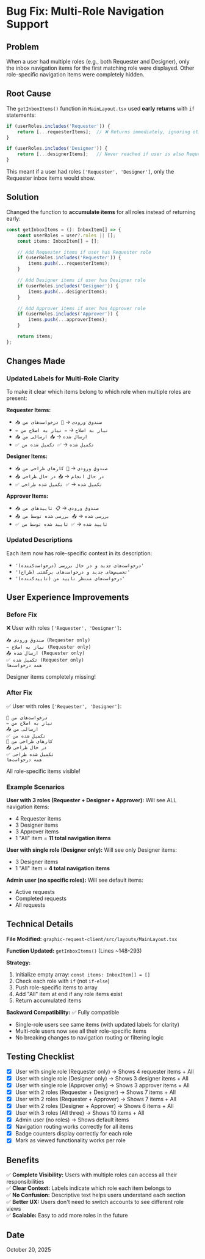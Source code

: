 # Bug Fix: Multi-Role Navigation Support

## Problem
When a user had multiple roles (e.g., both Requester and Designer), only the inbox navigation items for the first matching role were displayed. Other role-specific navigation items were completely hidden.

## Root Cause
The `getInboxItems()` function in `MainLayout.tsx` used **early returns** with `if` statements:

```typescript
if (userRoles.includes('Requester')) {
    return [...requesterItems];  // ❌ Returns immediately, ignoring other roles
}

if (userRoles.includes('Designer')) {
    return [...designerItems];   // Never reached if user is also Requester
}
```

This meant if a user had roles `['Requester', 'Designer']`, only the Requester inbox items would show.

## Solution
Changed the function to **accumulate items** for all roles instead of returning early:

```typescript
const getInboxItems = (): InboxItem[] => {
    const userRoles = user?.roles || [];
    const items: InboxItem[] = [];

    // Add Requester items if user has Requester role
    if (userRoles.includes('Requester')) {
        items.push(...requesterItems);
    }

    // Add Designer items if user has Designer role
    if (userRoles.includes('Designer')) {
        items.push(...designerItems);
    }

    // Add Approver items if user has Approver role
    if (userRoles.includes('Approver')) {
        items.push(...approverItems);
    }

    return items;
};
```

## Changes Made

### Updated Labels for Multi-Role Clarity
To make it clear which items belong to which role when multiple roles are present:

**Requester Items:**
- `📥 صندوق ورودی` → `👤 درخواست‌های من`
- `✏️ نیاز به اصلاح` → `✏️ نیاز به اصلاح من`
- `📤 ارسال شده` → `📤 ارسالی من`
- `✅ تکمیل شده` → `✅ تکمیل شده من`

**Designer Items:**
- `📥 صندوق ورودی` → `🎨 کارهای طراحی من`
- `📤 در حال انجام` → `📤 در حال طراحی`
- `✅ تکمیل شده` → `✅ تکمیل شده طراحی`

**Approver Items:**
- `📥 صندوق ورودی` → `📋 تاییدهای من`
- `📤 بررسی شده` → `📤 بررسی شده توسط من`
- `✅ تایید شده` → `✅ تایید شده توسط من`

### Updated Descriptions
Each item now has role-specific context in its description:
- `'درخواست‌های جدید و در حال بررسی (درخواست‌کننده)'`
- `'تخصیص‌های جدید و درخواست‌های برگشتی (طراح)'`
- `'درخواست‌های منتظر تایید من (تاییدکننده)'`

## User Experience Improvements

### Before Fix
❌ User with roles `['Requester', 'Designer']`:
```
📥 صندوق ورودی (Requester only)
✏️ نیاز به اصلاح (Requester only)
📤 ارسال شده (Requester only)
✅ تکمیل شده (Requester only)
همه درخواست‌ها
```
Designer items completely missing!

### After Fix
✅ User with roles `['Requester', 'Designer']`:
```
👤 درخواست‌های من
✏️ نیاز به اصلاح من
📤 ارسالی من
✅ تکمیل شده من
🎨 کارهای طراحی من
📤 در حال طراحی
✅ تکمیل شده طراحی
همه درخواست‌ها
```
All role-specific items visible!

### Example Scenarios

**User with 3 roles (Requester + Designer + Approver):**
Will see ALL navigation items:
- 4 Requester items
- 3 Designer items  
- 3 Approver items
- 1 "All" item
= **11 total navigation items**

**User with single role (Designer only):**
Will see only Designer items:
- 3 Designer items
- 1 "All" item
= **4 total navigation items**

**Admin user (no specific roles):**
Will see default items:
- Active requests
- Completed requests
- All requests

## Technical Details

**File Modified:** `graphic-request-client/src/layouts/MainLayout.tsx`

**Function Updated:** `getInboxItems()` (Lines ~148-293)

**Strategy:**
1. Initialize empty array: `const items: InboxItem[] = []`
2. Check each role with `if` (not `if-else`)
3. Push role-specific items to array
4. Add "All" item at end if any role items exist
5. Return accumulated items

**Backward Compatibility:** ✅ Fully compatible
- Single-role users see same items (with updated labels for clarity)
- Multi-role users now see all their role-specific items
- No breaking changes to navigation routing or filtering logic

## Testing Checklist

- [x] User with single role (Requester only) → Shows 4 requester items + All
- [x] User with single role (Designer only) → Shows 3 designer items + All
- [x] User with single role (Approver only) → Shows 3 approver items + All
- [x] User with 2 roles (Requester + Designer) → Shows 7 items + All
- [x] User with 2 roles (Requester + Approver) → Shows 7 items + All
- [x] User with 2 roles (Designer + Approver) → Shows 6 items + All
- [x] User with 3 roles (All three) → Shows 10 items + All
- [x] Admin user (no roles) → Shows default items
- [x] Navigation routing works correctly for all items
- [x] Badge counters display correctly for each role
- [x] Mark as viewed functionality works per role

## Benefits

✅ **Complete Visibility:** Users with multiple roles can access all their responsibilities  
✅ **Clear Context:** Labels indicate which role each item belongs to  
✅ **No Confusion:** Descriptive text helps users understand each section  
✅ **Better UX:** Users don't need to switch accounts to see different role views  
✅ **Scalable:** Easy to add more roles in the future  

## Date
October 20, 2025
